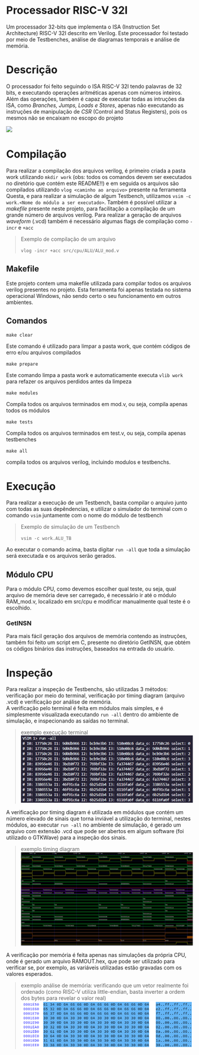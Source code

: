 # Processador RISC-V 32I

Um processador 32-bits que implementa o ISA (Instruction Set Architecture) RISC-V 32I descrito em Verilog. Este processador foi testado por meio de Testbenches, análise de diagramas temporais e análise de memória.

# Descrição

O processador foi feito seguindo o ISA RISC-V 32I tendo palavras de 32 bits, e executando operações aritméticas apenas com números inteiros. Além das operações, também é capaz de executar todas as intruções da ISA, como *Branches, Jumps, Loads e Stores*, apenas não executando as instruções de manipulação de *CSR* (Control and Status Registers), pois os mesmos não se encaixam no escopo do projeto

![](assets/fullcircuit.png)

# Compilação

Para realizar a compilação dos arquivos verilog, é primeiro criada a pasta work utilizando `mkdir work` (obs: todos os comandos devem ser executados no diretório que contém este README!!) e em seguida os arquivos são compilados utilizando `vlog <caminho ao arquivo>` presente na ferramenta Questa, e para realizar a simulação de algum Testbench, utilizamos `vsim -c work.<Nome do módulo a ser executado>`. Também é possível utilizar a *makefile* presente neste projeto, para facilitação a compilação de um grande número de arquivos verilog. Para realizar a geração de arquivos *waveform* (.vcd) também é necessário algumas flags de compilação como `-incr` e `+acc`

> Exemplo de compilação de um arquivo
> ~~~
> vlog -incr +acc src/cpu/ALU/ALU_mod.v
> ~~~

## Makefile
Este projeto contem uma makefile utilizada para compilar todos os arquivos verilog presentes no projeto. Esta ferramenta foi apenas testada no sistema operacional Windows, não sendo certo o seu funcionamento em outros ambientes.
## Comandos

~~~shell
make clear
~~~
Este comando é utilizado para limpar a pasta work, que contém códigos de erro e/ou arquivos compilados

~~~shell
make prepare
~~~
Este comando limpa a pasta work e automaticamente executa `vlib work` para refazer os arquivos perdidos antes da limpeza

~~~shell
make modules
~~~
Compila todos os arquivos terminados em mod.v, ou seja, compila apenas todos os módulos

~~~shell
make tests
~~~
Compila todos os arquivos terminados em test.v, ou seja, compila apenas testbenches

~~~shell
make all
~~~
compila todos os arquivos verilog, incluindo modulos e testbenchs.

# Execução
Para realizar a execução de um Testbench, basta compilar o arquivo junto com todas as suas depêndencias, e utilizar o simulador do terminal com o comando `vsim` juntamente com o nome do módulo de testbench
> Exemplo de simulação de um Testbench
> ~~~
> vsim -c work.ALU_TB
> ~~~
Ao executar o comando acima, basta digitar `run -all` que toda a simulação será executada e os arquivos serão gerados.

## Módulo CPU
Para o módulo CPU, como devemos escolher qual teste, ou seja, qual arquivo de memória deve ser carregado, é necessário ir até o módulo RAM_mod.v, localizado em src/cpu e modificar manualmente qual teste é o escolhido.
### GetINSN
Para mais fácil geração dos arquivos de memória contendo as instruções, também foi feito um script em C, presente no diretório GetINSN, que obtém os códigos binários das instruções, baseados na entrada do usuário.
# Inspeção
Para realizar a inspeção de Testbenchs, são utilizadas 3 métodos: verificação por meio do terminal, verificação por timing diagram (arquivo .vcd) e verificação por análise de memória. <br>
A verificação pelo terminal é feita em módulos mais simples, e é simplesmente visualizada executando `run -all` dentro do ambiente de simulação, e inspecionando as saídas no terminal. <br>
>exemplo execução terminal <br>
![](/assets/terminal.png)

A verificação por timing diagram é utilizada em módulos que contém um número elevado de sinais que torna inviável a utilização do terminal, nestes módulos, ao executar `run -all` no ambiente de simulação, é gerado um arquivo com extensão .vcd que pode ser abertos em algum software (foi utilizado o GTKWave) para a inspeção dos sinais.

>exemplo timing diagram <br>
![](assets/waveform1.png)

A verificação por memória é feita apenas nas simulações da própria CPU, onde é gerado um arquivo RAMOUT.hex, que pode ser utilizado para verificar se, por exemplo, as variáveis utilizadas estão gravadas com os valores esperados.

>exemplo análise de memória: verificando que um vetor realmente foi ordenado
>(como RISC-V utiliza little-endian, basta inverter a ordem dos bytes para revelar o valor real) <br>
![](assets/memory.png)